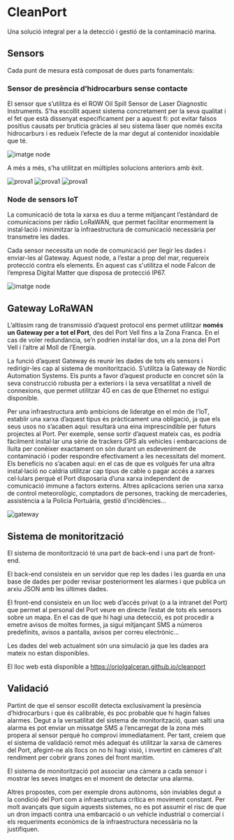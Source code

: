 # CleanPort

Una solució integral per a la detecció i gestió de la contaminació marina.

## Sensors

Cada punt de mesura està composat de dues parts fonamentals:

### Sensor de presència d’hidrocarburs sense contacte

El sensor que s’utilitza és el ROW Oil Spill Sensor de Laser Diagnostic Instruments. S’ha escollit aquest sistema concretament per la seva qualitat i el fet que està dissenyat específicament per a aquest fi: pot evitar falsos positius causats per brutícia gràcies al seu sistema làser que només excita hidrocarburs i es redueix l’efecte de la mar degut al contenidor inoxidable que té.

![imatge node](https://github.com/oriolgalceran/cleanport/blob/master/row.png)

A més a més, s’ha utilitzat en múltiples solucions anteriors amb èxit.

![prova1](https://github.com/oriolgalceran/cleanport/blob/master/row1.PNG)
![prova1](https://github.com/oriolgalceran/cleanport/blob/master/row2.PNG)
![prova1](https://github.com/oriolgalceran/cleanport/blob/master/row3.PNG)

### Node de sensors IoT

La comunicació de tota la xarxa es duu a terme mitjançant l’estàndard de comunicacions per ràdio LoRaWAN, que permet facilitar enormement la instal·lació i minimitzar la infraestructura de comunicació necessària per transmetre les dades.

Cada sensor necessita un node de comunicació per llegir les dades i enviar-les al Gateway. Aquest node, a l’estar a prop del mar, requereix protecció contra els elements. En aquest cas s'utilitza el node Falcon de l’empresa Digital Matter que disposa de protecció IP67.

![imatge node](https://raw.githubusercontent.com/oriolgalceran/cleanport/master/768x590-falcon-compressed.png)

## Gateway LoRaWAN

L’altíssim rang de transmissió d’aquest protocol ens permet utilitzar **només un Gateway per a tot el Port**, des del Port Vell fins a la Zona Franca. En el cas de voler redundància, se’n podrien instal·lar dos, un a la zona del Port Vell i l’altre al Moll de l’Energia.

La funció d’aquest Gateway és reunir les dades de tots els sensors i redirigir-les cap al sistema de monitorització. S’utilitza la Gateway de Nordic Automation Systems. Els punts a favor d’aquest producte en concret són la seva construcció robusta per a exteriors i la seva versatilitat a nivell de connexions, que permet utilitzar 4G en cas de que Ethernet no estigui disponible.

Per una infraestructura amb ambicions de lideratge en el món de l’IoT, establir una xarxa d’aquest tipus és pràcticament una obligació, ja que els seus usos no s’acaben aquí: resultarà una eina imprescindible per futurs projectes al Port. Per exemple, sense sortir d’aquest mateix cas, es podria fàcilment instal·lar una sèrie de trackers GPS als vehicles i embarcacions de lluita per conèixer exactament on són durant un esdeveniment de contaminació i poder respondre efectivament a les necessitats del moment. Els beneficis no s’acaben aquí: en el cas de que es volgués fer una altra instal·lació no caldria utilitzar cap tipus de cable o pagar accés a xarxes cel·lulars perquè el Port disposaria d’una xarxa independent de comunicació immune a factors externs. Altres aplicacions serien una xarxa de control meteorològic, comptadors de persones, tracking de mercaderies, assistència a la Policia Portuària, gestió d’incidències...

![gateway](https://github.com/oriolgalceran/cleanport/blob/master/lorawan_gateway_IX1001_3.png)

## Sistema de monitorització

El sistema de monitorització té una part de back-end i una part de front-end.

El back-end consisteix en un servidor que rep les dades i les guarda en una base de dades per poder revisar posteriorment les alarmes i que publica un arxiu JSON amb les últimes dades. 

El front-end consisteix en un lloc web d’accés privat (o a la intranet del Port) que permet al personal del Port veure en directe l’estat de tots els sensors sobre un mapa. En el cas de que hi hagi una detecció, es pot procedir a emetre avisos de moltes formes, ja sigui mitjançant SMS a números predefinits, avisos a pantalla, avisos per correu electrònic…

Les dades del web actualment són una simulació ja que les dades ara mateix no estan disponibles.

El lloc web està disponible a https://oriolgalceran.github.io/cleanport

## Validació

Partint de que el sensor escollit detecta exclusivament la presència d’hidrocarburs i que és calibrable, és poc probable que hi hagin falses alarmes. Degut a la versatilitat del sistema de monitorització, quan salti una alarma es pot enviar un missatge SMS a l’encarregat de la zona més propera al sensor perquè ho comprovi immediatament. Per tant, creiem que el sistema de validació remot més adequat és utilitzar la xarxa de càmeres del Port, afegint-ne als llocs on no hi hagi visió, i invertint en càmeres d'alt rendiment per cobrir grans zones del front marítim.

El sistema de monitorització pot associar una càmera a cada sensor i mostrar les seves imatges en el moment de detectar una alarma.

Altres propostes, com per exemple drons autònoms, són inviables degut a la condició del Port com a infraestructura crítica en moviment constant. Per molt avançats que siguin aquests sistemes, no es pot assumir el risc de que un dron impacti contra una embarcació o un vehicle industrial o comercial i els requeriments econòmics de la infraestructura necessària no la justifiquen.




